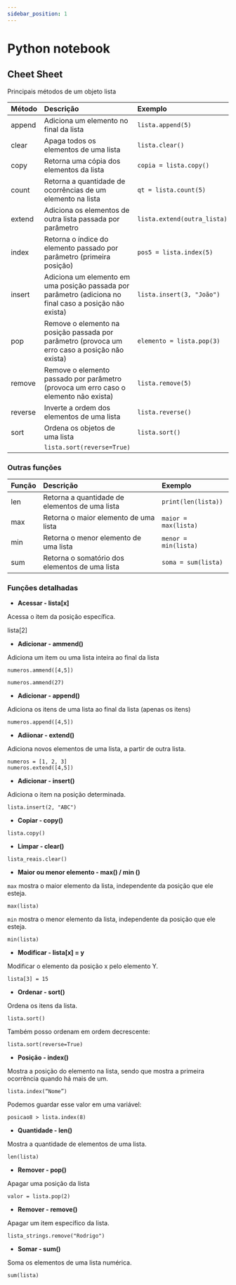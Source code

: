 ```yaml
---
sidebar_position: 1
---
```


# Python notebook

## Cheet Sheet

Principais métodos de um objeto lista

Método | Descrição | Exemplo
:----- | :-------- | :------
append | Adiciona um elemento no final da lista | `lista.append(5)`
clear  | Apaga todos os elementos de uma lista | `lista.clear()`
copy | Retorna uma cópia dos elementos da lista | `copia = lista.copy()`
count | Retorna a quantidade de ocorrências de um elemento na lista | `qt = lista.count(5)`
extend | Adiciona os elementos de outra lista passada por parâmetro | `lista.extend(outra_lista)`
index | Retorna o índice do elemento passado por parâmetro (primeira posição) | `pos5 = lista.index(5)`
insert | Adiciona um elemento em uma posição passada por parâmetro (adiciona no final caso a posição não exista)| `lista.insert(3, "João")`
pop | Remove o elemento na posição passada por parâmetro (provoca um erro caso a posição não exista)| `elemento = lista.pop(3)`
remove | Remove o elemento passado por parâmetro (provoca um erro caso o elemento não exista)| `lista.remove(5)`
reverse | Inverte a ordem dos elementos de uma lista | `lista.reverse()`
sort | Ordena os objetos de uma lista | `lista.sort()`
 | | `lista.sort(reverse=True)`

### Outras funções

Função | Descrição | Exemplo
:----- | :-------- | :------
len | Retorna a quantidade de elementos de uma lista | `print(len(lista))`
max  | Retorna o maior elemento de uma lista | `maior = max(lista)`
min | Retorna o menor elemento de uma lista | `menor = min(lista)`
sum | Retorna o somatório dos elementos de uma lista | `soma = sum(lista)`

### Funções detalhadas

- **Acessar - lista[x]**

Acessa o item da posição específica.

lista[2]

- **Adicionar - ammend()**

Adiciona um item ou uma lista inteira ao final da lista

`numeros.ammend([4,5])`

`numeros.ammend(27)`

- **Adicionar - append()**

Adiciona os itens de uma lista ao final da lista (apenas os itens)

`numeros.append([4,5])`

- **Adiionar - extend()**

Adiciona novos elementos de uma lista, a partir de outra lista.

```
numeros = [1, 2, 3]
numeros.extend([4,5])
```

- **Adicionar - insert()**

Adiciona o item na posição determinada.

`lista.insert(2, "ABC")`

- **Copiar - copy()**

`lista.copy()`

- **Limpar - clear()**

`lista_reais.clear()`

- **Maior ou menor elemento - max() / min ()**

`max` mostra o maior elemento da lista, independente da posição que ele esteja.

`max(lista)`

`min` mostra o menor elemento da lista, independente da posição que ele esteja.

`min(lista)`

- **Modificar - lista[x] = y**

Modificar o elemento da posição x pelo elemento Y.

`lista[3] = 15`

- **Ordenar - sort()**

Ordena os itens da lista.

`lista.sort()`

Também posso ordenam em ordem decrescente:

`lista.sort(reverse=True)`

- **Posição - index()**

Mostra a posição do elemento na lista, sendo que mostra a primeira ocorrência quando há mais de um.

`lista.index(“Nome”)`
    
   Podemos guardar esse valor em uma variável: 
   
   `posicao8 > lista.index(8)`

- **Quantidade - len()**

Mostra a quantidade de elementos de uma lista.

`len(lista)`

- **Remover - pop()**

Apagar uma posição da lista

`valor = lista.pop(2)`

- **Remover - remove()**

Apagar um item específico da lista.

`lista_strings.remove("Rodrigo")`

- **Somar - sum()**

Soma os elementos de uma lista numérica.

`sum(lista)`

